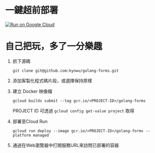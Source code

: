 # 一鍵超前部署
[![Run on Google Cloud](https://deploy.cloud.run/button.svg)](https://deploy.cloud.run)

# 自己把玩，多了一分樂趣

1. 抓下源碼
    ```
    git clone git@github.com:kynwu/golang-forms.git
    ```

2. 添加客製化程式碼片段，或選擇保持原樣

3. 建立 Docker 映像檔
    ```
    gcloud builds submit --tag gcr.io/<PROJECT-ID>/golang-forms
    ```
    PROJECT ID 可透過 ```gcloud config get-value project``` 取得
4. 部署至Cloud Run
    ```
    gcloud run deploy --image gcr.io/<PROJECT-ID>/golang-forms --platform managed
    ```
5. 通過在Web瀏覽器中打開服務URL來訪問已部署的容器